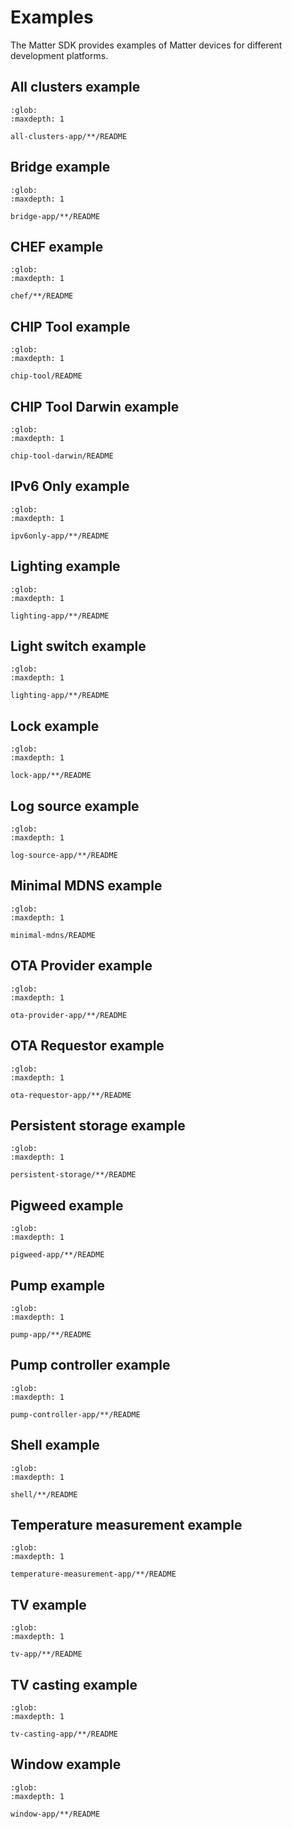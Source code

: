 # Examples

The Matter SDK provides examples of Matter devices for different development platforms.

## All clusters example

```{toctree}
:glob:
:maxdepth: 1

all-clusters-app/**/README
```

## Bridge example

```{toctree}
:glob:
:maxdepth: 1

bridge-app/**/README
```

## CHEF example

```{toctree}
:glob:
:maxdepth: 1

chef/**/README
```

## CHIP Tool example

```{toctree}
:glob:
:maxdepth: 1

chip-tool/README
```

## CHIP Tool Darwin example

```{toctree}
:glob:
:maxdepth: 1

chip-tool-darwin/README
```

## IPv6 Only example

```{toctree}
:glob:
:maxdepth: 1

ipv6only-app/**/README
```

## Lighting example

```{toctree}
:glob:
:maxdepth: 1

lighting-app/**/README
```

## Light switch example

```{toctree}
:glob:
:maxdepth: 1

lighting-app/**/README
```

## Lock example

```{toctree}
:glob:
:maxdepth: 1

lock-app/**/README
```

## Log source example

```{toctree}
:glob:
:maxdepth: 1

log-source-app/**/README
```

## Minimal MDNS example

```{toctree}
:glob:
:maxdepth: 1

minimal-mdns/README
```

## OTA Provider example

```{toctree}
:glob:
:maxdepth: 1

ota-provider-app/**/README
```

## OTA Requestor example

```{toctree}
:glob:
:maxdepth: 1

ota-requestor-app/**/README
```

## Persistent storage example

```{toctree}
:glob:
:maxdepth: 1

persistent-storage/**/README
```

## Pigweed example

```{toctree}
:glob:
:maxdepth: 1

pigweed-app/**/README
```

## Pump example

```{toctree}
:glob:
:maxdepth: 1

pump-app/**/README
```

## Pump controller example

```{toctree}
:glob:
:maxdepth: 1

pump-controller-app/**/README
```

## Shell example

```{toctree}
:glob:
:maxdepth: 1

shell/**/README
```

## Temperature measurement example

```{toctree}
:glob:
:maxdepth: 1

temperature-measurement-app/**/README
```

## TV example

```{toctree}
:glob:
:maxdepth: 1

tv-app/**/README
```

## TV casting example

```{toctree}
:glob:
:maxdepth: 1

tv-casting-app/**/README
```

## Window example

```{toctree}
:glob:
:maxdepth: 1

window-app/**/README
```
